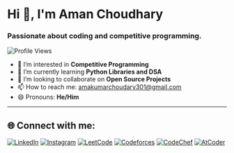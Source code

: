 # Hi 👋, I'm Aman Choudhary  
### Passionate about coding and competitive programming. 

![Profile Views](https://komarev.com/ghpvc/?username=AmanChoudhary17&label=Profile%20views&color=0e75b6&style=flat)  

- 👀 I’m interested in **Competitive Programming**  
- 🌱 I’m currently learning **Python Libraries and DSA**  
- 💞️ I’m looking to collaborate on **Open Source Projects**  
- 📫 How to reach me: [amakumarchoudary301@gmail.com](mailto:amakumarchoudary301@gmail.com)  
- 😄 Pronouns: **He/Him**   

---

## 🌐 Connect with me:  

<p align="left">
  <a href="https://www.linkedin.com/in/aman-choudhary-b2263928b/" target="blank"><img src="https://img.shields.io/badge/LinkedIn-%230A66C2.svg?&style=for-the-badge&logo=linkedin&logoColor=white" alt="LinkedIn" /></a>
  <a href="https://www.instagram.com/aman.jat_17?igsh=MTl5djRsbms1cGFmMg==" target="blank"><img src="https://img.shields.io/badge/Instagram-%23E4405F.svg?&style=for-the-badge&logo=instagram&logoColor=white" alt="Instagram" /></a>
  <a href="https://leetcode.com/AmanChoudhary17/" target="blank"><img src="https://img.shields.io/badge/LeetCode-%23FFA116.svg?&style=for-the-badge&logo=leetcode&logoColor=white" alt="LeetCode" /></a>
  <a href="https://codeforces.com/profile/AmanChoudhary17" target="blank"><img src="https://img.shields.io/badge/Codeforces-%231F8ACB.svg?&style=for-the-badge&logo=codeforces&logoColor=white" alt="Codeforces" /></a>
  <a href="https://www.codechef.com/users/aman_17_04" target="blank"><img src="https://img.shields.io/badge/CodeChef-%235B4638.svg?&style=for-the-badge&logo=codechef&logoColor=white" alt="CodeChef" /></a>
  <a href="https://atcoder.jp/users/AmanChoudhary17" target="blank"><img src="https://img.shields.io/badge/AtCoder-%2300CCBB.svg?&style=for-the-badge&logo=atcoder&logoColor=white" alt="AtCoder" /></a>
</p>




<!---
AmanChoudhary17/AmanChoudhary17 is a ✨ special ✨ repository because its `README.md` (this file) appears on your GitHub profile.
You can click the Preview link to take a look at your changes.
--->
